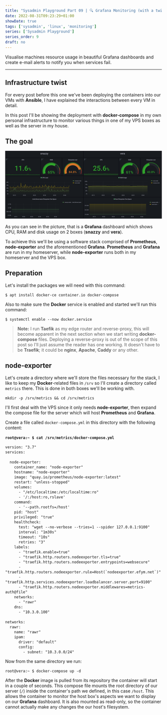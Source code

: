 ```yaml
---
title: "Sysadmin Playground Part 09 | 🔍 Grafana Monitoring (with a twist)"
date: 2022-08-31T09:23:29+01:00
showDate: true
tags: ['sysadmin', 'linux', 'monitoring']
series: ['Sysadmin Playground']
series_order: 9
draft: no
---
```

Visualise machines resource usage in beautiful Grafana dashboards and create e-mail alerts to notify you when services fail.
* * *

## Infrastructure twist

For every post before this one we've been deploying the containers into our VMs with **Ansible**, I have explained the interactions between every VM in detail.

In this post I'll be showing the deployment with **docker-compose** in my own personal infrastructure to monitor various things in one of my VPS boxes as well as the server in my house.

## The goal

![](01.png)

As you can see in the picture, that is a **Grafana** dashboard which shows CPU, RAM and disk usage on 2 boxes (**snazzy** and **vera**).

To achieve this we'll be using a software stack comprised of **Prometheus**, **node-exporter** and the aforementioned **Grafana**.
**Prometheus** and **Grafana** are run in my homeserver, while **node-exporter** runs both in my homeserver and the VPS box.

## Preparation
Let's install the packages we will need with this command:

```
$ apt install docker-ce container.io docker-compose
```

Also to make sure the **Docker** service is enabled and started we'll run this command:

```
$ systemctl enable --now docker.service
```

> **Note:** I run **Taefik** as my edge router and reverse-proxy, this will become apparent in the next section when we start writing **docker-compose** files.
> Deploying a reverse-proxy is out of the scope of this post so I'll just assume the reader has one working. It doesn't have to be **Traefik**; it could be **nginx**, **Apache**, **Caddy** or any other.

## node-exporter

Let's create a directory where we'll store the files necessary for the stack, I like to keep my **Docker**-related files in `/srv` so I'll create a directory called `metrics` there. This is done in both boxes we'll be working with.

```
mkdir -p /srv/metrics && cd /srv/metrics
```

I'll first deal with the VPS since it only needs **node-exporter**, then expand the compose file for the server which will host **Prometheus** and **Grafana**.

Create a file called `docker-compose.yml` in this directory with the following content:

**`root@vera:~ $ cat /srv/metrics/docker-compose.yml`**
```
version: "3.7"
services:

  node-exporter:
    container_name: "node-exporter"
    hostname: "node-exporter"
    image: "quay.io/prometheus/node-exporter:latest"
    restart: "unless-stopped"
    volumes:
      - "/etc/localtime:/etc/localtime:ro"
      - '/:/host:ro,rslave'
    command:
      - '--path.rootfs=/host'
    pid: "host"
    privileged: "true"
    healthcheck:
      test: "wget --no-verbose --tries=1 --spider 127.0.0.1:9100"
      interval: "1m30s"
      timeout: "10s"
      retries: "3"
    labels:
      - "traefik.enable=true"
      - "traefik.http.routers.nodeexporter.tls=true"
      - "traefik.http.routers.nodeexporter.entrypoints=websecure"
      - "traefik.http.routers.nodeexporter.rule=Host(`nodeexporter.efym.net`)"
      - "traefik.http.services.nodeexporter.loadbalancer.server.port=9100"
      - "traefik.http.routers.nodeexporter.middlewares=metrics-auth@file"
    networks:
      - "rawr"
    dns:
      - "10.3.0.100"

networks:
  rawr:
    name: "rawr"
    ipam:
      driver: "default"
      config:
        - subnet: "10.3.0.0/24"
```

Now from the same directory we run:

```
root@vera:~ $ docker-compose up -d
```

After the **Docker** image is pulled from its repository the container will start in a couple of seconds.
This compose file mounts the root directory of our server (`/`) inside the container's path we defined, in this case `/host`.
This allows the container to monitor the host box's aspects we want to display on our **Grafana** dashboard. It is also mounted as read-only, so the container cannot actually make any changes the our host's filesystem.
